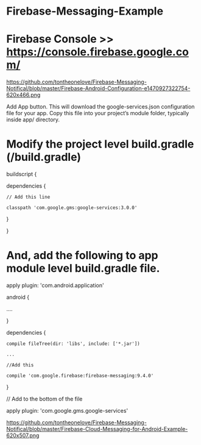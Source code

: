 # Firebase-Messaging-Example

# Firebase Console  >>  https://console.firebase.google.com/

https://github.com/tontheonelove/Firebase-Messaging-Notifical/blob/master/Firebase-Android-Configuration-e1470927322754-620x466.png

Add App button. This will download the google-services.json configuration file for your app. Copy this file into your project’s module folder, typically inside app/ directory.

# Modify the project level build.gradle (<project>/build.gradle)

buildscript {

  dependencies {
  
    // Add this line
    
    classpath 'com.google.gms:google-services:3.0.0'
    
  }
  
}


# And, add the following to app module level build.gradle file.

apply plugin: 'com.android.application'

android {

   ....
   
}

dependencies {

    compile fileTree(dir: 'libs', include: ['*.jar'])
    
    ...
    
    //Add this
    
    compile 'com.google.firebase:firebase-messaging:9.4.0'
    
}

// Add to the bottom of the file

apply plugin: 'com.google.gms.google-services'



https://github.com/tontheonelove/Firebase-Messaging-Notifical/blob/master/Firebase-Cloud-Messaging-for-Android-Example-620x507.png
